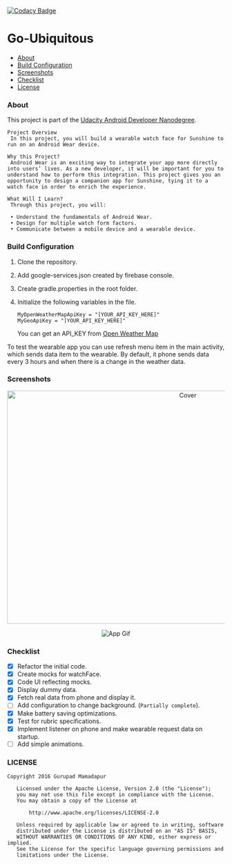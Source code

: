 [![Codacy Badge](https://api.codacy.com/project/badge/Grade/def8b5a8b1dd416ea8e4878b8af239b5)](https://www.codacy.com/app/gurupadmamadapur/Go-Ubiquitous?utm_source=github.com&amp;utm_medium=referral&amp;utm_content=Protino/Go-Ubiquitous&amp;utm_campaign=Badge_Grade)

Go-Ubiquitous
=============
* [About](#about)
* [Build Configuration](#build-configuration)
* [Screenshots](#screenshots)
* [Checklist](#checklist)
* [License](#license)

### About
This project is part of the [Udacity Android Developer Nanodegree].


```
Project Overview
 In this project, you will build a wearable watch face for Sunshine to run on an Android Wear device.

Why this Project?
 Android Wear is an exciting way to integrate your app more directly into users’ lives. As a new developer, it will be important for you to understand how to perform this integration. This project gives you an opportunity to design a companion app for Sunshine, tying it to a watch face in order to enrich the experience.

What Will I Learn?
 Through this project, you will:

 • Understand the fundamentals of Android Wear.
 • Design for multiple watch form factors.
 • Communicate between a mobile device and a wearable device.
```


### Build Configuration

 1. Clone the repository.
 2. Add google-services.json created by firebase console.
 3. Create gradle.properties in the root folder.
 4. Initialize the following variables in the file.

    ```
    MyOpenWeatherMapApiKey = "[YOUR_API_KEY_HERE]"
    MyGeoApiKey = "[YOUR_API_KEY_HERE]"
    ```

    You can get an API_KEY from <a href="http://openweathermap.org" target="_blank">Open Weather Map</a>

 To test the wearable app you can use refresh menu item in the main activity, which sends data item to the wearable.
 By default, it phone sends data every 3 hours and when there is a change in the weather data.


### Screenshots

<p align="center">
<img src="https://drive.google.com/uc?id=0B7HoD_UwfapHcG13LTNHaE9fZ2c" width="821" height="540" alt="Cover">
</p>

<p align="center">
<img src="https://drive.google.com/uc?id=0B7HoD_UwfapHd0xZOVo4M0FjMmM" alt="App Gif">
</p>

### Checklist

 - [x] Refactor the initial code.
 - [x] Create mocks for watchFace.
 - [x] Code UI reflecting mocks.
 - [x] Display dummy data.
 - [x] Fetch real data from phone and display it.
 - [ ] Add configuration to change background. (`Partially complete`).
 - [x] Make battery saving optimizations.
 - [x] Test for rubric specifications.
 - [x] Implement listener on phone and make wearable request data on startup.
 - [ ] Add simple animations.

### LICENSE

```
Copyright 2016 Gurupad Mamadapur

   Licensed under the Apache License, Version 2.0 (the "License");
   you may not use this file except in compliance with the License.
   You may obtain a copy of the License at

       http://www.apache.org/licenses/LICENSE-2.0

   Unless required by applicable law or agreed to in writing, software
   distributed under the License is distributed on an "AS IS" BASIS,
   WITHOUT WARRANTIES OR CONDITIONS OF ANY KIND, either express or implied.
   See the License for the specific language governing permissions and
   limitations under the License.
 ```


  [Udacity Android Developer Nanodegree]:https://www.udacity.com/degrees/android-developer-nanodegree-by-google--nd801

